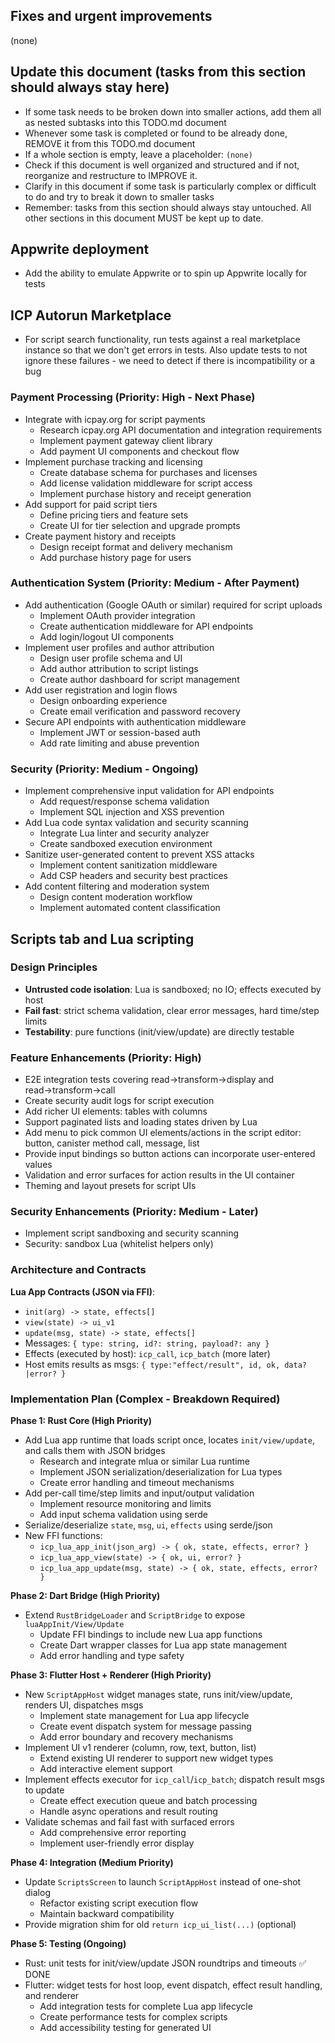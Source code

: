 ## Fixes and urgent improvements

(none)

## Update this document (tasks from this section should always stay here)

- If some task needs to be broken down into smaller actions, add them all as nested subtasks into this TODO.md document
- Whenever some task is completed or found to be already done, REMOVE it from this TODO.md document
- If a whole section is empty, leave a placeholder: `(none)`
- Check if this document is well organized and structured and if not, reorganize and restructure to IMPROVE it.
- Clarify in this document if some task is particularly complex or difficult to do and try to break it down to smaller tasks
- Remember: tasks from this section should always stay untouched. All other sections in this document MUST be kept up to date.

## Appwrite deployment

- Add the ability to emulate Appwrite or to spin up Appwrite locally for tests

## ICP Autorun Marketplace

- For script search functionality, run tests against a real marketplace instance so that we don't get errors in tests. Also update tests to not ignore these failures - we need to detect if there is incompatibility or a bug

### Payment Processing (Priority: High - Next Phase)
- Integrate with icpay.org for script payments
  - Research icpay.org API documentation and integration requirements
  - Implement payment gateway client library
  - Add payment UI components and checkout flow
- Implement purchase tracking and licensing
  - Create database schema for purchases and licenses
  - Add license validation middleware for script access
  - Implement purchase history and receipt generation
- Add support for paid script tiers
  - Define pricing tiers and feature sets
  - Create UI for tier selection and upgrade prompts
- Create payment history and receipts
  - Design receipt format and delivery mechanism
  - Add purchase history page for users

### Authentication System (Priority: Medium - After Payment)
- Add authentication (Google OAuth or similar) required for script uploads
  - Implement OAuth provider integration
  - Create authentication middleware for API endpoints
  - Add login/logout UI components
- Implement user profiles and author attribution
  - Design user profile schema and UI
  - Add author attribution to script listings
  - Create author dashboard for script management
- Add user registration and login flows
  - Design onboarding experience
  - Create email verification and password recovery
- Secure API endpoints with authentication middleware
  - Implement JWT or session-based auth
  - Add rate limiting and abuse prevention

### Security (Priority: Medium - Ongoing)
- Implement comprehensive input validation for API endpoints
  - Add request/response schema validation
  - Implement SQL injection and XSS prevention
- Add Lua code syntax validation and security scanning
  - Integrate Lua linter and security analyzer
  - Create sandboxed execution environment
- Sanitize user-generated content to prevent XSS attacks
  - Implement content sanitization middleware
  - Add CSP headers and security best practices
- Add content filtering and moderation system
  - Design content moderation workflow
  - Implement automated content classification

## Scripts tab and Lua scripting

### Design Principles
- **Untrusted code isolation**: Lua is sandboxed; no IO; effects executed by host
- **Fail fast**: strict schema validation, clear error messages, hard time/step limits
- **Testability**: pure functions (init/view/update) are directly testable

### Feature Enhancements (Priority: High)
- E2E integration tests covering read→transform→display and read→transform→call
- Create security audit logs for script execution
- Add richer UI elements: tables with columns
- Support paginated lists and loading states driven by Lua
- Add menu to pick common UI elements/actions in the script editor: button, canister method call, message, list
- Provide input bindings so button actions can incorporate user-entered values
- Validation and error surfaces for action results in the UI container
- Theming and layout presets for script UIs

### Security Enhancements (Priority: Medium - Later)
- Implement script sandboxing and security scanning
- Security: sandbox Lua (whitelist helpers only)

### Architecture and Contracts

**Lua App Contracts (JSON via FFI)**:
- `init(arg) -> state, effects[]`
- `view(state) -> ui_v1`
- `update(msg, state) -> state, effects[]`
- Messages: `{ type: string, id?: string, payload?: any }`
- Effects (executed by host): `icp_call`, `icp_batch` (more later)
- Host emits results as msgs: `{ type:"effect/result", id, ok, data?|error? }`

### Implementation Plan (Complex - Breakdown Required)

**Phase 1: Rust Core (High Priority)**
- Add Lua app runtime that loads script once, locates `init/view/update`, and calls them with JSON bridges
  - Research and integrate mlua or similar Lua runtime
  - Implement JSON serialization/deserialization for Lua types
  - Create error handling and timeout mechanisms
- Add per-call time/step limits and input/output validation
  - Implement resource monitoring and limits
  - Add input schema validation using serde
- Serialize/deserialize `state`, `msg`, `ui`, `effects` using serde/json
- New FFI functions:
  - `icp_lua_app_init(json_arg) -> { ok, state, effects, error? }`
  - `icp_lua_app_view(state) -> { ok, ui, error? }`
  - `icp_lua_app_update(msg, state) -> { ok, state, effects, error? }`

**Phase 2: Dart Bridge (High Priority)**
- Extend `RustBridgeLoader` and `ScriptBridge` to expose `luaAppInit/View/Update`
  - Update FFI bindings to include new Lua app functions
  - Create Dart wrapper classes for Lua app state management
  - Add error handling and type safety

**Phase 3: Flutter Host + Renderer (High Priority)**
- New `ScriptAppHost` widget manages state, runs init/view/update, renders UI, dispatches msgs
  - Implement state management for Lua app lifecycle
  - Create event dispatch system for message passing
  - Add error boundary and recovery mechanisms
- Implement UI v1 renderer (column, row, text, button, list)
  - Extend existing UI renderer to support new widget types
  - Add interactive element support
- Implement effects executor for `icp_call`/`icp_batch`; dispatch result msgs to update
  - Create effect execution queue and batch processing
  - Handle async operations and result routing
- Validate schemas and fail fast with surfaced errors
  - Add comprehensive error reporting
  - Implement user-friendly error display

**Phase 4: Integration (Medium Priority)**
- Update `ScriptsScreen` to launch `ScriptAppHost` instead of one-shot dialog
  - Refactor existing script execution flow
  - Maintain backward compatibility
- Provide migration shim for old `return icp_ui_list(...)` (optional)

**Phase 5: Testing (Ongoing)**
- Rust: unit tests for init/view/update JSON roundtrips and timeouts ✅ DONE
- Flutter: widget tests for host loop, event dispatch, effect result handling, and renderer
  - Add integration tests for complete Lua app lifecycle
  - Create performance tests for complex scripts
  - Add accessibility testing for generated UI

